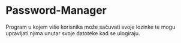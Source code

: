 # Password-Manager
Program u kojem više korisnika može sačuvati svoje lozinke te mogu upravljati njima unutar svoje datoteke kad se ulogiraju.
